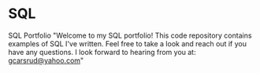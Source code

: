 # SQL
SQL Portfolio
"Welcome to my SQL portfolio! This code repository contains examples of SQL I've written. Feel free to take a look and reach out if you have any questions. I look forward to hearing from you at: gcarsrud@yahoo.com" 

